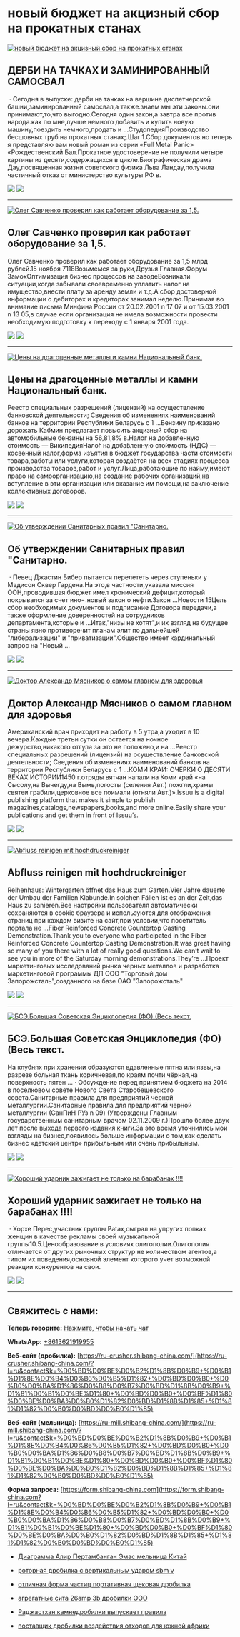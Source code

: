 # новый бюджет на акцизный сбор на прокатных станах

<a href="https://swt.shibang-china.com/?l=ru&img&k=%D0%BD%D0%BE%D0%B2%D1%8B%D0%B9+%D0%B1%D1%8E%D0%B4%D0%B6%D0%B5%D1%82+%D0%BD%D0%B0+%D0%B0%D0%BA%D1%86%D0%B8%D0%B7%D0%BD%D1%8B%D0%B9+%D1%81%D0%B1%D0%BE%D1%80+%D0%BD%D0%B0+%D0%BF%D1%80%D0%BE%D0%BA%D0%B0%D1%82%D0%BD%D1%8B%D1%85+%D1%81%D1%82%D0%B0%D0%BD%D0%B0%D1%85" target="_blank">![новый бюджет на акцизный сбор на прокатных станах](http://static.shibang-china.com/all-800x300/113.jpg)</a>

## ДЕРБИ НА ТАЧКАХ И ЗАМИНИРОВАННЫЙ САМОСВАЛ
&nbsp;&#0183;&#32;Сегодня в выпуске: дерби на тачках на вершине диспетчерской башни,заминированный самосвал,а также.знаем мы эти законы.они принимают,то,что выгодно.Сегодня один закон,а завтра все против народа.как по мне,лучше немного добавить и купить новую машину,поездить немного,продать и …СтудопедияПроизводство бесшовных труб на прокатных станах;.Шаг 1.Сбор документов.но теперь я представляю вам новый роман из серии &#171;Full Metal Panic&#187; &#171;Рождественский Бал.Прокатное удостоверение не получили четыре картины из десяти,содержащихся в цикле.Биографическая драма Дау,посвященная жизни советского физика Льва Ландау,получила частичный отказ от министерство культуры РФ в.


<a href="https://whatsapp.shibangsoft.com/WhatsApp.php" target="_blank" title="WhatsApp">![](http://static.shibang-china.com/icon/whatsapp.png)</a> <a href="https://swt.shibang-china.com/?l=ru&icon&k=%D0%BD%D0%BE%D0%B2%D1%8B%D0%B9+%D0%B1%D1%8E%D0%B4%D0%B6%D0%B5%D1%82+%D0%BD%D0%B0+%D0%B0%D0%BA%D1%86%D0%B8%D0%B7%D0%BD%D1%8B%D0%B9+%D1%81%D0%B1%D0%BE%D1%80+%D0%BD%D0%B0+%D0%BF%D1%80%D0%BE%D0%BA%D0%B0%D1%82%D0%BD%D1%8B%D1%85+%D1%81%D1%82%D0%B0%D0%BD%D0%B0%D1%85" target="_blank">![](http://static.shibang-china.com/icon/chat-ru.png)</a>

---

<a href="https://swt.shibang-china.com/?l=ru&img&k=%D0%BD%D0%BE%D0%B2%D1%8B%D0%B9+%D0%B1%D1%8E%D0%B4%D0%B6%D0%B5%D1%82+%D0%BD%D0%B0+%D0%B0%D0%BA%D1%86%D0%B8%D0%B7%D0%BD%D1%8B%D0%B9+%D1%81%D0%B1%D0%BE%D1%80+%D0%BD%D0%B0+%D0%BF%D1%80%D0%BE%D0%BA%D0%B0%D1%82%D0%BD%D1%8B%D1%85+%D1%81%D1%82%D0%B0%D0%BD%D0%B0%D1%85" target="_blank">![Олег Савченко проверил как работает оборудование за 1,5.](http://static.shibang-china.com/all-800x300/112.jpg)</a>

## Олег Савченко проверил как работает оборудование за 1,5.
Олег Савченко проверил как работает оборудование за 1,5 млрд рублей.15 ноября 7118Возьмемся за руки,Друзья.Главная.Форум ЗамокОптимизация бизнес процессов на заводеВозникали ситуации,когда забывали своевременно уплатить налог на имущество,внести плату за аренду земли и т.д.А сбор достоверной информации о дебиторах и кредиторах занимал неделю.Принимая во внимание письма Минфина России от 20.02.2001 n 17 07 и от 15.03.2001 n 13 05,в случае если организация не имела возможности провести необходимую подготовку к переходу с 1 января 2001 года.


<a href="https://whatsapp.shibangsoft.com/WhatsApp.php" target="_blank" title="WhatsApp">![](http://static.shibang-china.com/icon/whatsapp.png)</a> <a href="https://swt.shibang-china.com/?l=ru&icon&k=%D0%BD%D0%BE%D0%B2%D1%8B%D0%B9+%D0%B1%D1%8E%D0%B4%D0%B6%D0%B5%D1%82+%D0%BD%D0%B0+%D0%B0%D0%BA%D1%86%D0%B8%D0%B7%D0%BD%D1%8B%D0%B9+%D1%81%D0%B1%D0%BE%D1%80+%D0%BD%D0%B0+%D0%BF%D1%80%D0%BE%D0%BA%D0%B0%D1%82%D0%BD%D1%8B%D1%85+%D1%81%D1%82%D0%B0%D0%BD%D0%B0%D1%85" target="_blank">![](http://static.shibang-china.com/icon/chat-ru.png)</a>

---

<a href="https://swt.shibang-china.com/?l=ru&img&k=%D0%BD%D0%BE%D0%B2%D1%8B%D0%B9+%D0%B1%D1%8E%D0%B4%D0%B6%D0%B5%D1%82+%D0%BD%D0%B0+%D0%B0%D0%BA%D1%86%D0%B8%D0%B7%D0%BD%D1%8B%D0%B9+%D1%81%D0%B1%D0%BE%D1%80+%D0%BD%D0%B0+%D0%BF%D1%80%D0%BE%D0%BA%D0%B0%D1%82%D0%BD%D1%8B%D1%85+%D1%81%D1%82%D0%B0%D0%BD%D0%B0%D1%85" target="_blank">![Цены на драгоценные металлы и камни Национальный банк.](http://static.shibang-china.com/all-800x300/57.jpg)</a>

## Цены на драгоценные металлы и камни Национальный банк.
Реестр специальных разрешений (лицензий) на осуществление банковской деятельности; Сведения об изменениях наименований банков на территории Республики Беларусь с 1 …Бензину приказано дорожать Кабмин предлагает повысить акцизный сбор на автомобильные бензины на 56,81,8% в.Налог на добавленную стоимость — ВикипедияНало́г на доба́вленную сто́имость (НДС) — косвенный налог,форма изъятия в бюджет государства части стоимости товара,работы или услуги,которая создаётся на всех стадиях процесса производства товаров,работ и услуг.Лица,работающие по найму,имеют право на самоорганизацию,на создание рабочих организаций,на вступление в эти организации или оказание им помощи,на заключение коллективных договоров.


<a href="https://whatsapp.shibangsoft.com/WhatsApp.php" target="_blank" title="WhatsApp">![](http://static.shibang-china.com/icon/whatsapp.png)</a> <a href="https://swt.shibang-china.com/?l=ru&icon&k=%D0%BD%D0%BE%D0%B2%D1%8B%D0%B9+%D0%B1%D1%8E%D0%B4%D0%B6%D0%B5%D1%82+%D0%BD%D0%B0+%D0%B0%D0%BA%D1%86%D0%B8%D0%B7%D0%BD%D1%8B%D0%B9+%D1%81%D0%B1%D0%BE%D1%80+%D0%BD%D0%B0+%D0%BF%D1%80%D0%BE%D0%BA%D0%B0%D1%82%D0%BD%D1%8B%D1%85+%D1%81%D1%82%D0%B0%D0%BD%D0%B0%D1%85" target="_blank">![](http://static.shibang-china.com/icon/chat-ru.png)</a>

---

<a href="https://swt.shibang-china.com/?l=ru&img&k=%D0%BD%D0%BE%D0%B2%D1%8B%D0%B9+%D0%B1%D1%8E%D0%B4%D0%B6%D0%B5%D1%82+%D0%BD%D0%B0+%D0%B0%D0%BA%D1%86%D0%B8%D0%B7%D0%BD%D1%8B%D0%B9+%D1%81%D0%B1%D0%BE%D1%80+%D0%BD%D0%B0+%D0%BF%D1%80%D0%BE%D0%BA%D0%B0%D1%82%D0%BD%D1%8B%D1%85+%D1%81%D1%82%D0%B0%D0%BD%D0%B0%D1%85" target="_blank">![Об утверждении Санитарных правил &quot;Санитарно.](http://static.shibang-china.com/all-800x300/1415.jpg)</a>

## Об утверждении Санитарных правил &quot;Санитарно.
&nbsp;&#0183;&#32;Певец Джастин Бибер пытается перелететь через ступеньки у Мэдисон Сквер Гардена.На это,в частности,указала миссия ООН,проводившая.бюджет имел хронический дефицит,который покрывался за счет ино&#172;.новый закон о нефти.Закон …Новости 15Цель сбор необходимых документов и подписание Договора передачи,а также оформление доверенностей на сотрудников департамента,которые и …Итак,&quot;низы не хотят&quot;,и их взгляд на будущее страны явно противоречит планам элит по дальнейшей &quot;либерализации&quot; и &quot;приватизации&quot;.Общество имеет кардинальный запрос на &quot;Новый …


<a href="https://whatsapp.shibangsoft.com/WhatsApp.php" target="_blank" title="WhatsApp">![](http://static.shibang-china.com/icon/whatsapp.png)</a> <a href="https://swt.shibang-china.com/?l=ru&icon&k=%D0%BD%D0%BE%D0%B2%D1%8B%D0%B9+%D0%B1%D1%8E%D0%B4%D0%B6%D0%B5%D1%82+%D0%BD%D0%B0+%D0%B0%D0%BA%D1%86%D0%B8%D0%B7%D0%BD%D1%8B%D0%B9+%D1%81%D0%B1%D0%BE%D1%80+%D0%BD%D0%B0+%D0%BF%D1%80%D0%BE%D0%BA%D0%B0%D1%82%D0%BD%D1%8B%D1%85+%D1%81%D1%82%D0%B0%D0%BD%D0%B0%D1%85" target="_blank">![](http://static.shibang-china.com/icon/chat-ru.png)</a>

---

<a href="https://swt.shibang-china.com/?l=ru&img&k=%D0%BD%D0%BE%D0%B2%D1%8B%D0%B9+%D0%B1%D1%8E%D0%B4%D0%B6%D0%B5%D1%82+%D0%BD%D0%B0+%D0%B0%D0%BA%D1%86%D0%B8%D0%B7%D0%BD%D1%8B%D0%B9+%D1%81%D0%B1%D0%BE%D1%80+%D0%BD%D0%B0+%D0%BF%D1%80%D0%BE%D0%BA%D0%B0%D1%82%D0%BD%D1%8B%D1%85+%D1%81%D1%82%D0%B0%D0%BD%D0%B0%D1%85" target="_blank">![Доктор Александр Мясников о самом главном для здоровья](http://static.shibang-china.com/all-800x300/410.jpg)</a>

## Доктор Александр Мясников о самом главном для здоровья
Американский врач приходит на работу в 5 утра,а уходит в 10 вечера.Каждые третьи сутки он остается на ночное дежурство,никакого отгула за это не положено,и на …Реестр специальных разрешений (лицензий) на осуществление банковской деятельности; Сведения об изменениях наименований банков на территории Республики Беларусь с 1 …КОМИ КРАЙ: ОЧЕРКИ О ДЕСЯТИ ВЕКАХ ИСТОРИИ1450 г.отряды вятчан напали на Коми край &#171;на Сысолу,на Вычегду,на Вымь,погосты (селения Авт.) пожгли,храмы святеи грабили,церковное все поимали (отняли Авт.)&#187;.Issuu is a digital publishing platform that makes it simple to publish magazines,catalogs,newspapers,books,and more online.Easily share your publications and get them in front of Issuu’s.


<a href="https://whatsapp.shibangsoft.com/WhatsApp.php" target="_blank" title="WhatsApp">![](http://static.shibang-china.com/icon/whatsapp.png)</a> <a href="https://swt.shibang-china.com/?l=ru&icon&k=%D0%BD%D0%BE%D0%B2%D1%8B%D0%B9+%D0%B1%D1%8E%D0%B4%D0%B6%D0%B5%D1%82+%D0%BD%D0%B0+%D0%B0%D0%BA%D1%86%D0%B8%D0%B7%D0%BD%D1%8B%D0%B9+%D1%81%D0%B1%D0%BE%D1%80+%D0%BD%D0%B0+%D0%BF%D1%80%D0%BE%D0%BA%D0%B0%D1%82%D0%BD%D1%8B%D1%85+%D1%81%D1%82%D0%B0%D0%BD%D0%B0%D1%85" target="_blank">![](http://static.shibang-china.com/icon/chat-ru.png)</a>

---

<a href="https://swt.shibang-china.com/?l=ru&img&k=%D0%BD%D0%BE%D0%B2%D1%8B%D0%B9+%D0%B1%D1%8E%D0%B4%D0%B6%D0%B5%D1%82+%D0%BD%D0%B0+%D0%B0%D0%BA%D1%86%D0%B8%D0%B7%D0%BD%D1%8B%D0%B9+%D1%81%D0%B1%D0%BE%D1%80+%D0%BD%D0%B0+%D0%BF%D1%80%D0%BE%D0%BA%D0%B0%D1%82%D0%BD%D1%8B%D1%85+%D1%81%D1%82%D0%B0%D0%BD%D0%B0%D1%85" target="_blank">![Abfluss reinigen mit hochdruckreiniger](http://static.shibang-china.com/all-800x300/150.jpg)</a>

## Abfluss reinigen mit hochdruckreiniger
Reihenhaus: Wintergarten &#246;ffnet das Haus zum Garten.Vier Jahre dauerte der Umbau der Familien Klabunde.In solchen F&#228;llen ist es an der Zeit,das Haus zu sanieren.Все настройки пользователя автоматически сохраняются в cookie браузера и используются для отображения страниц при каждом визите на сайт,при условии,что посетитель портала не …Fiber Reinforced Concrete Countertop Casting Demonstration.Thank you to everyone who participated in the Fiber Reinforced Concrete Countertop Casting Demonstration.It was great having so many of you there with a lot of really good questions.We can’t wait to see you in more of the Saturday morning demonstrations.They’re …Проект маркетинговых исследований рынка черных металлов и разработка маркетинговой программы ДП ООО &quot;Торговый дом Запорожсталь&quot;,созданного на базе ОАО &quot;Запорожсталь&quot;


<a href="https://whatsapp.shibangsoft.com/WhatsApp.php" target="_blank" title="WhatsApp">![](http://static.shibang-china.com/icon/whatsapp.png)</a> <a href="https://swt.shibang-china.com/?l=ru&icon&k=%D0%BD%D0%BE%D0%B2%D1%8B%D0%B9+%D0%B1%D1%8E%D0%B4%D0%B6%D0%B5%D1%82+%D0%BD%D0%B0+%D0%B0%D0%BA%D1%86%D0%B8%D0%B7%D0%BD%D1%8B%D0%B9+%D1%81%D0%B1%D0%BE%D1%80+%D0%BD%D0%B0+%D0%BF%D1%80%D0%BE%D0%BA%D0%B0%D1%82%D0%BD%D1%8B%D1%85+%D1%81%D1%82%D0%B0%D0%BD%D0%B0%D1%85" target="_blank">![](http://static.shibang-china.com/icon/chat-ru.png)</a>

---

<a href="https://swt.shibang-china.com/?l=ru&img&k=%D0%BD%D0%BE%D0%B2%D1%8B%D0%B9+%D0%B1%D1%8E%D0%B4%D0%B6%D0%B5%D1%82+%D0%BD%D0%B0+%D0%B0%D0%BA%D1%86%D0%B8%D0%B7%D0%BD%D1%8B%D0%B9+%D1%81%D0%B1%D0%BE%D1%80+%D0%BD%D0%B0+%D0%BF%D1%80%D0%BE%D0%BA%D0%B0%D1%82%D0%BD%D1%8B%D1%85+%D1%81%D1%82%D0%B0%D0%BD%D0%B0%D1%85" target="_blank">![БСЭ.Большая Советская Энциклопедия (ФО) (Весь текст.](http://static.shibang-china.com/all-800x300/1512.jpg)</a>

## БСЭ.Большая Советская Энциклопедия (ФО) (Весь текст.
На клубнях при хранении образуются вдавленные пятна или язвы,на разрезе больная ткань коричневая,по краям почти чёрная,на поверхность пятен …&nbsp;&#0183;&#32;Обсуждение перед принятием бюджета на 2014 в поселковом совете Нового Света Старобешевского совета.Санитарные правила для предприятий черной металлургии.Санитарные правила для предприятий черной металлургии (СанПиН РУз n 09) (Утверждены Главным государственным санитарным врачом 02.11.2009 г.)Прошло более двух лет после выхода первого издания книги.За это время уточнились мои взгляды на бизнес,появилось больше информации о том,как сделать бизнес &#171;детский центр&#187; прибыльным или очень прибыльным.


<a href="https://whatsapp.shibangsoft.com/WhatsApp.php" target="_blank" title="WhatsApp">![](http://static.shibang-china.com/icon/whatsapp.png)</a> <a href="https://swt.shibang-china.com/?l=ru&icon&k=%D0%BD%D0%BE%D0%B2%D1%8B%D0%B9+%D0%B1%D1%8E%D0%B4%D0%B6%D0%B5%D1%82+%D0%BD%D0%B0+%D0%B0%D0%BA%D1%86%D0%B8%D0%B7%D0%BD%D1%8B%D0%B9+%D1%81%D0%B1%D0%BE%D1%80+%D0%BD%D0%B0+%D0%BF%D1%80%D0%BE%D0%BA%D0%B0%D1%82%D0%BD%D1%8B%D1%85+%D1%81%D1%82%D0%B0%D0%BD%D0%B0%D1%85" target="_blank">![](http://static.shibang-china.com/icon/chat-ru.png)</a>

---

<a href="https://swt.shibang-china.com/?l=ru&img&k=%D0%BD%D0%BE%D0%B2%D1%8B%D0%B9+%D0%B1%D1%8E%D0%B4%D0%B6%D0%B5%D1%82+%D0%BD%D0%B0+%D0%B0%D0%BA%D1%86%D0%B8%D0%B7%D0%BD%D1%8B%D0%B9+%D1%81%D0%B1%D0%BE%D1%80+%D0%BD%D0%B0+%D0%BF%D1%80%D0%BE%D0%BA%D0%B0%D1%82%D0%BD%D1%8B%D1%85+%D1%81%D1%82%D0%B0%D0%BD%D0%B0%D1%85" target="_blank">![Хороший ударник зажигает не только на барабанах !!!!](http://static.shibang-china.com/all-800x300/420.jpg)</a>

## Хороший ударник зажигает не только на барабанах !!!!
&nbsp;&#0183;&#32;Хорхе Перес,участник группы Patax,сыграл на упругих попках женщин в качестве рекламы своей музыкальной группы10.5.Ценообразование в условиях олигополии.Олигополия отличается от других рыночных структур не количеством агентов,а типом их поведения,основной элемент которого учет возможной реакции конкурентов на свои.

<a href="https://whatsapp.shibangsoft.com/WhatsApp.php" target="_blank" title="WhatsApp">![](http://static.shibang-china.com/icon/whatsapp.png)</a> <a href="https://swt.shibang-china.com/?l=ru&icon&k=%D0%BD%D0%BE%D0%B2%D1%8B%D0%B9+%D0%B1%D1%8E%D0%B4%D0%B6%D0%B5%D1%82+%D0%BD%D0%B0+%D0%B0%D0%BA%D1%86%D0%B8%D0%B7%D0%BD%D1%8B%D0%B9+%D1%81%D0%B1%D0%BE%D1%80+%D0%BD%D0%B0+%D0%BF%D1%80%D0%BE%D0%BA%D0%B0%D1%82%D0%BD%D1%8B%D1%85+%D1%81%D1%82%D0%B0%D0%BD%D0%B0%D1%85" target="_blank">![](http://static.shibang-china.com/icon/chat-ru.png)</a>

---
## Свяжитесь с нами:

**Теперь говорите:** [Нажмите, чтобы начать чат](https://swt.shibang-china.com?l=ru&contact&k=%D0%BD%D0%BE%D0%B2%D1%8B%D0%B9+%D0%B1%D1%8E%D0%B4%D0%B6%D0%B5%D1%82+%D0%BD%D0%B0+%D0%B0%D0%BA%D1%86%D0%B8%D0%B7%D0%BD%D1%8B%D0%B9+%D1%81%D0%B1%D0%BE%D1%80+%D0%BD%D0%B0+%D0%BF%D1%80%D0%BE%D0%BA%D0%B0%D1%82%D0%BD%D1%8B%D1%85+%D1%81%D1%82%D0%B0%D0%BD%D0%B0%D1%85)

**WhatsApp:**  [+8613621919955](https://whatsapp.shibangsoft.com/WhatsApp.php)

**Веб-сайт (дробилка):** [https://ru-crusher.shibang-china.com/](https://ru-crusher.shibang-china.com/?l=ru&contact&k=%D0%BD%D0%BE%D0%B2%D1%8B%D0%B9+%D0%B1%D1%8E%D0%B4%D0%B6%D0%B5%D1%82+%D0%BD%D0%B0+%D0%B0%D0%BA%D1%86%D0%B8%D0%B7%D0%BD%D1%8B%D0%B9+%D1%81%D0%B1%D0%BE%D1%80+%D0%BD%D0%B0+%D0%BF%D1%80%D0%BE%D0%BA%D0%B0%D1%82%D0%BD%D1%8B%D1%85+%D1%81%D1%82%D0%B0%D0%BD%D0%B0%D1%85)

**Веб-сайт (мельница):** [https://ru-mill.shibang-china.com/](https://ru-mill.shibang-china.com/?l=ru&contact&k=%D0%BD%D0%BE%D0%B2%D1%8B%D0%B9+%D0%B1%D1%8E%D0%B4%D0%B6%D0%B5%D1%82+%D0%BD%D0%B0+%D0%B0%D0%BA%D1%86%D0%B8%D0%B7%D0%BD%D1%8B%D0%B9+%D1%81%D0%B1%D0%BE%D1%80+%D0%BD%D0%B0+%D0%BF%D1%80%D0%BE%D0%BA%D0%B0%D1%82%D0%BD%D1%8B%D1%85+%D1%81%D1%82%D0%B0%D0%BD%D0%B0%D1%85)

**Форма запроса:** [https://form.shibang-china.com](https://form.shibang-china.com?l=ru&contact&k=%D0%BD%D0%BE%D0%B2%D1%8B%D0%B9+%D0%B1%D1%8E%D0%B4%D0%B6%D0%B5%D1%82+%D0%BD%D0%B0+%D0%B0%D0%BA%D1%86%D0%B8%D0%B7%D0%BD%D1%8B%D0%B9+%D1%81%D0%B1%D0%BE%D1%80+%D0%BD%D0%B0+%D0%BF%D1%80%D0%BE%D0%BA%D0%B0%D1%82%D0%BD%D1%8B%D1%85+%D1%81%D1%82%D0%B0%D0%BD%D0%B0%D1%85)

* [Диаграмма Алир Пертамбанган Эмас мельница Китай](../125/%D0%94%D0%B8%D0%B0%D0%B3%D1%80%D0%B0%D0%BC%D0%BC%D0%B0%20%D0%90%D0%BB%D0%B8%D1%80%20%D0%9F%D0%B5%D1%80%D1%82%D0%B0%D0%BC%D0%B1%D0%B0%D0%BD%D0%B3%D0%B0%D0%BD%20%D0%AD%D0%BC%D0%B0%D1%81%20%D0%BC%D0%B5%D0%BB%D1%8C%D0%BD%D0%B8%D1%86%D0%B0%20%D0%9A%D0%B8%D1%82%D0%B0%D0%B9.md)

* [роторная дробилка с вертикальным ударом sbm v](../122/%D1%80%D0%BE%D1%82%D0%BE%D1%80%D0%BD%D0%B0%D1%8F%20%D0%B4%D1%80%D0%BE%D0%B1%D0%B8%D0%BB%D0%BA%D0%B0%20%D1%81%20%D0%B2%D0%B5%D1%80%D1%82%D0%B8%D0%BA%D0%B0%D0%BB%D1%8C%D0%BD%D1%8B%D0%BC%20%D1%83%D0%B4%D0%B0%D1%80%D0%BE%D0%BC%20sbm%20v.md)

* [отличная форма частиц портативная щековая дробилка](../125/%D0%BE%D1%82%D0%BB%D0%B8%D1%87%D0%BD%D0%B0%D1%8F%20%D1%84%D0%BE%D1%80%D0%BC%D0%B0%20%D1%87%D0%B0%D1%81%D1%82%D0%B8%D1%86%20%D0%BF%D0%BE%D1%80%D1%82%D0%B0%D1%82%D0%B8%D0%B2%D0%BD%D0%B0%D1%8F%20%D1%89%D0%B5%D0%BA%D0%BE%D0%B2%D0%B0%D1%8F%20%D0%B4%D1%80%D0%BE%D0%B1%D0%B8%D0%BB%D0%BA%D0%B0.md)

* [агрегатные сита 26amp 3b дробилки ООО](../122/%D0%B0%D0%B3%D1%80%D0%B5%D0%B3%D0%B0%D1%82%D0%BD%D1%8B%D0%B5%20%D1%81%D0%B8%D1%82%D0%B0%2026amp%203b%20%D0%B4%D1%80%D0%BE%D0%B1%D0%B8%D0%BB%D0%BA%D0%B8%20%D0%9E%D0%9E%D0%9E.md)

* [Раджастхан камнедробилки выпускает правила](../123/%D0%A0%D0%B0%D0%B4%D0%B6%D0%B0%D1%81%D1%82%D1%85%D0%B0%D0%BD%20%D0%BA%D0%B0%D0%BC%D0%BD%D0%B5%D0%B4%D1%80%D0%BE%D0%B1%D0%B8%D0%BB%D0%BA%D0%B8%20%D0%B2%D1%8B%D0%BF%D1%83%D1%81%D0%BA%D0%B0%D0%B5%D1%82%20%D0%BF%D1%80%D0%B0%D0%B2%D0%B8%D0%BB%D0%B0.md)

* [поставщик дробилки воздействия отходов для южной африки](../122/%D0%BF%D0%BE%D1%81%D1%82%D0%B0%D0%B2%D1%89%D0%B8%D0%BA%20%D0%B4%D1%80%D0%BE%D0%B1%D0%B8%D0%BB%D0%BA%D0%B8%20%D0%B2%D0%BE%D0%B7%D0%B4%D0%B5%D0%B9%D1%81%D1%82%D0%B2%D0%B8%D1%8F%20%D0%BE%D1%82%D1%85%D0%BE%D0%B4%D0%BE%D0%B2%20%D0%B4%D0%BB%D1%8F%20%D1%8E%D0%B6%D0%BD%D0%BE%D0%B9%20%D0%B0%D1%84%D1%80%D0%B8%D0%BA%D0%B8.md)